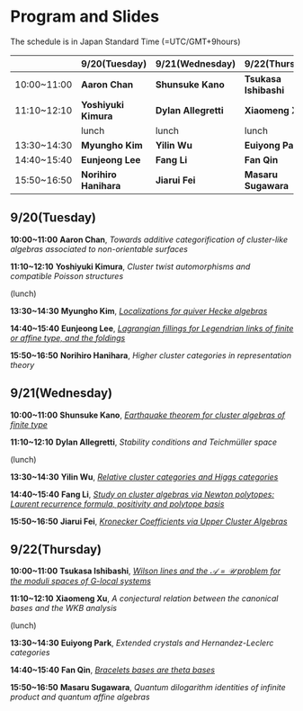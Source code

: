 <script type="text/x-mathjax-config">MathJax.Hub.Config({tex2jax:{inlineMath:[['\$','\$'],['\\(','\\)']],processEscapes:true},CommonHTML: {matchFontHeight:false}});</script> 
<script type="text/javascript" async src="https://cdnjs.cloudflare.com/ajax/libs/mathjax/2.7.1/MathJax.js?config=TeX-MML-AM_CHTML"></script>

# Program and Slides

The schedule is in Japan Standard Time (=UTC/GMT+9hours)

||9/20(Tuesday)|9/21(Wednesday)|9/22(Thursday)|
|----|----|----|----|
|10:00~11:00|**Aaron Chan**|**Shunsuke Kano**|**Tsukasa Ishibashi**|
|11:10~12:10|**Yoshiyuki Kimura**|**Dylan Allegretti**|**Xiaomeng Xu**|
||lunch|lunch|lunch|
|13:30~14:30|**Myungho Kim**|**Yilin Wu**|**Euiyong Park**|
|14:40~15:40|**Eunjeong Lee**|**Fang Li**|**Fan Qin**|
|15:50~16:50|**Norihiro Hanihara**|**Jiarui Fei**|**Masaru Sugawara**|


## 9/20(Tuesday)
 **10:00~11:00** **Aaron Chan**, _Towards additive categorification of cluster-like algebras associated to non-orientable surfaces_
 
 **11:10~12:10** **Yoshiyuki Kimura**, _Cluster twist automorphisms and compatible Poisson structures_

(lunch) 

**13:30~14:30** **Myungho Kim**, [_Localizations for quiver Hecke algebras_](slides/Myungho_Kim.pdf)

**14:40~15:40** **Eunjeong Lee**, [_Lagrangian fillings for Legendrian links of finite or affine type, and the foldings_](slides/Eunjeong_Lee.pdf)

**15:50~16:50** **Norihiro Hanihara**, _Higher cluster categories in representation theory_

## 9/21(Wednesday)
**10:00~11:00** **Shunsuke Kano**, [_Earthquake theorem for cluster algebras of finite type_](slides/Shunsuke_Kano.pdf)

**11:10~12:10** **Dylan Allegretti**, _Stability conditions and Teichmüller space_

 (lunch)

**13:30~14:30** **Yilin Wu**, [_Relative cluster categories and Higgs categories_](slides/Yilin_Wu.pdf)

**14:40~15:40** **Fang Li**, [_Study on cluster algebras via Newton polytopes: Laurent recurrence formula, positivity and polytope basis_](slides/Fang_Li.pdf)

**15:50~16:50** **Jiarui Fei**, [_Kronecker Coefficients via Upper Cluster Algebras_](slides/JiaRui_Fei.pdf)

## 9/22(Thursday)
**10:00~11:00** **Tsukasa Ishibashi**, [_Wilson lines and the $\mathscr{A}=\mathscr{U}$ problem for the moduli spaces of $G$-local systems_](slides/Tsukasa_Ishibashi.pdf)

**11:10~12:10** **Xiaomeng Xu**, _A conjectural relation between the canonical bases and the WKB analysis_

 (lunch)

**13:30~14:30** **Euiyong Park**, _Extended crystals and Hernandez-Leclerc categories_

**14:40~15:40** **Fan Qin**, [_Bracelets bases are theta bases_](slides/Fan_Qin.pdf)

**15:50~16:50** **Masaru Sugawara**, _Quantum dilogarithm identities of infinite product and quantum affine algebras_
